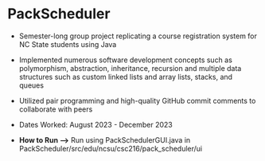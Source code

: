 # PackScheduler
- Semester-long group project replicating a course registration system for NC State students using Java
- Implemented numerous software development concepts such as polymorphism, abstraction, inheritance, recursion and multiple data structures such as custom linked lists and array lists, stacks, and queues
- Utilized pair programming and high-quality GitHub commit comments to collaborate with peers
- Dates Worked: August 2023 - December 2023

- **How to Run -->** Run using PackSchedulerGUI.java in PackScheduler/src/edu/ncsu/csc216/pack_scheduler/ui
